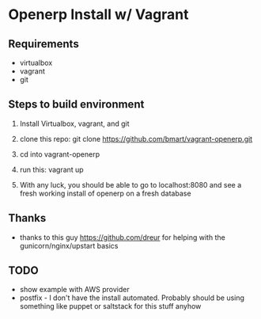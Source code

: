 Openerp Install w/ Vagrant
=============================

## Requirements

* virtualbox
* vagrant
* git


## Steps to build environment

1. Install Virtualbox, vagrant, and git   

2. clone this repo:
   git clone https://github.com/bmart/vagrant-openerp.git

3. cd into vagrant-openerp

4. run this:
   vagrant up

5. With any luck, you should be able to go to localhost:8080 and see a fresh working install of openerp on a fresh database




## Thanks
* thanks to this guy https://github.com/dreur for helping with the gunicorn/nginx/upstart basics

## TODO
* show example with AWS provider
* postfix - I don't have the install automated. Probably should be using something like puppet or saltstack for this stuff anyhow








